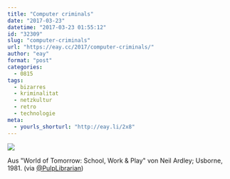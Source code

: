 ```yaml
---
title: "Computer criminals"
date: "2017-03-23"
datetime: "2017-03-23 01:55:12"
id: "32309"
slug: "computer-criminals"
url: "https://eay.cc/2017/computer-criminals/"
author: "eay"
format: "post"
categories:
  - 0815
tags:
  - bizarres
  - kriminalitat
  - netzkultur
  - retro
  - technologie
meta:
  - yourls_shorturl: "http://eay.li/2x8"
---
```


[![](https://eay.cc/uploads/2017/computer-criminals.jpg)](https://cl.ly/jfGk)

Aus "World of Tomorrow: School, Work & Play" von Neil Ardley; Usborne, 1981. (via [@PulpLibrarian](https://twitter.com/PulpLibrarian/status/844131416388616192))

